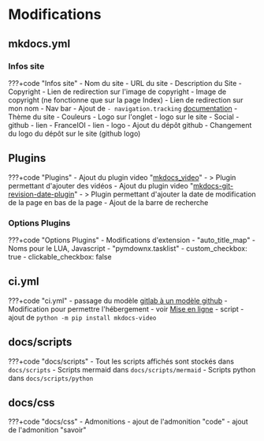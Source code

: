 # Modifications

## mkdocs.yml

### Infos site

???+code "Infos site"
    - Nom du site
    - URL du site
    - Description du Site
    - Copyright
        - Lien de redirection sur l'image de copyright
        - Image de copyright (ne fonctionne que sur la page Index)
        - Lien de redirection sur mon nom
    - Nav bar
        - Ajout de `- navigation.tracking` [documentation](https://squidfunk.github.io/mkdocs-material/setup/setting-up-navigation/#anchor-tracking)
    - Thème du site 
        - Couleurs
        - Logo sur l'onglet
        - logo sur le site
    - Social
        - github
            - lien
        - FranceIOI
            - lien
            - logo
    - Ajout du dépôt github
        - Changement du logo du dépôt sur le site (github logo)

## Plugins

???+code "Plugins"
    - Ajout du plugin video "[mkdocs_video](https://github.com/soulless-viewer/mkdocs-video)"
        - > Plugin permettant d'ajouter des vidéos
    - Ajout du plugin video "[mkdocs-git-revision-date-plugin](https://github.com/zhaoterryy/mkdocs-git-revision-date-plugin)"
        - > Plugin permettant d'ajouter la date de modification de la page en bas de la page
    - Ajout de la barre de recherche

### Options Plugins

???+code "Options Plugins"
    - Modifications d'extension 
        - "auto_title_map"
            - Noms pour le LUA, Javascript
        - "pymdownx.tasklist"
        - custom_checkbox:    true
        - clickable_checkbox: false

## ci.yml

???+code "ci.yml"
    - passage du modèle [gitlab à un modèle github](https://squidfunk.github.io/mkdocs-material/publishing-your-site/#with-github-actions)
    - Modification pour permettre l'hébergement
        - voir [Mise en ligne](mise_en_ligne.md)
    - script
        - ajout de ```python -m pip install mkdocs-video```

## docs/scripts

???+code "docs/scripts"
    - Tout les scripts affichés sont stockés dans ```docs/scripts```
        - Scripts mermaid dans ```docs/scripts/mermaid```
        - Scripts python dans ```docs/scripts/python```

## docs/css

???+code "docs/css"
    - Admonitions
        - ajout de l'admonition "code"
        - ajout de l'admonition "savoir"